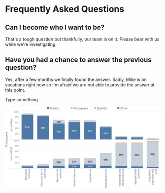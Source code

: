 # Frequently Asked Questions

## Can I become who I want to be?

That's a tough question but thankfully, our team is on it. Please bear with us while we're investigating.

## Have you had a chance to answer the previous question?

Yes, after a few months we finally found the answer. Sadly, Mike is on vacations right now so I'm afraid we are not able to provide the answer at this point.

Type something.

![](<.gitbook/assets/Screenshot 2021-02-27 at 14.02.01.png>)
